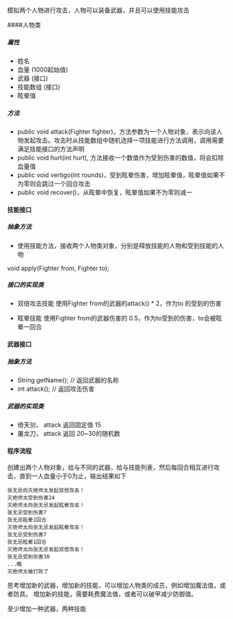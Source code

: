 模拟两个人物进行攻击，人物可以装备武器，并且可以使用技能攻击

####人物类

##### 属性
- 姓名
- 血量 (1000起始值)
- 武器 (接口)
- 技能数组 (接口)
- 眩晕值
##### 方法
- public void attack(Fighter fighter)，方法参数为一个人物对象，表示向该人物发起攻击。攻击时从技能数组中随机选择一项技能进行方法调用，调用需要满足技能接口的方法声明
- public void hurt(int hurt), 方法接收一个数值作为受到伤害的数值，将会扣除血量值
- public void vertigo(int rounds)，受到眩晕伤害，增加眩晕值，眩晕值如果不为零则会跳过一个回合攻击
- public void recover()，从眩晕中恢复，眩晕值如果不为零则减一

#### 技能接口

##### 抽象方法
- 使用技能方法，接收两个人物类对象，分别是释放技能的人物和受到技能的人物

void apply(Fighter from, Fighter to);

##### 接口的实现类

- 双倍攻击技能
使用Fighter from的武器的attack() * 2，作为to 的受到的伤害

- 眩晕技能
使用Fighter from的武器伤害的 0.5，作为to受到的伤害，to会被眩晕一回合

#### 武器接口

##### 抽象方法

- String getName(); // 返回武器的名称
- int attack(); // 返回攻击伤害

##### 武器的实现类
- 倚天剑， attack 返回固定值 15
- 屠龙刀， attack 返回 20~30的随机数

#### 程序流程

创建出两个人物对象，给与不同的武器，给与技能列表，然后每回合相互进行攻击，直到一人血量小于0为止，输出结果如下
```
张无忌向灭绝师太发起双倍攻击！
灭绝师太受到伤害24
灭绝师太向张无忌发起眩晕攻击！
张无忌受到伤害7
张无忌眩晕1回合
灭绝师太向张无忌发起眩晕攻击！
张无忌受到伤害7
张无忌眩晕1回合
灭绝师太向张无忌发起双倍攻击！
张无忌受到伤害30
...略
灭绝师太被打败了
```

思考增加新的武器，增加新的技能，可以增加人物类的成员，例如增加魔法值，或者防具。 增加新的技能，需要耗费魔法值，或者可以破甲减少防御值。

至少增加一种武器，两种技能